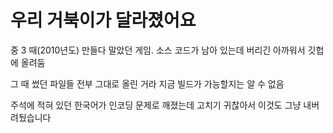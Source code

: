 # 우리 거북이가 달라졌어요

중 3 때(2010년도) 만들다 말았던 게임. 소스 코드가 남아 있는데 버리긴 아까워서 깃헙에 올려둠

그 때 썼던 파일들 전부 그대로 올린 거라 지금 빌드가 가능할지는 알 수 없음

주석에 적혀 있던 한국어가 인코딩 문제로 깨졌는데 고치기 귀찮아서 이것도 그냥 내버려뒀습니다
